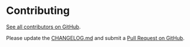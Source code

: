 # Contributing

[See all contributors on GitHub](https://github.com/DevM63/malice/graphs/contributors).

Please update the [CHANGELOG.md](https://github.com/DevM63/malice/blob/master/CHANGELOG.md) and submit a [Pull Request on GitHub](https://help.github.com/articles/using-pull-requests/).
